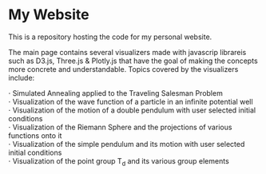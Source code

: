 # My Website

This is a repository hosting the code for my personal website. 

The main page contains several visualizers made with javascrip librareis such as D3.js, Three.js & Plotly.js that have the goal of making the concepts more concrete and understandable. Topics covered by the visualizers include:

⋅ Simulated Annealing applied to the Traveling Salesman Problem <br>
⋅ Visualization of the wave function of a particle in an infinite potential well <br>
⋅ Visualization of the motion of a double pendulum with user selected initial conditions <br>
⋅ Visualization of the Riemann Sphere and the projections of various functions onto it <br>
⋅ Visualization of the simple pendulum and its motion with user selected initial conditions <br>
⋅ Visualization of the point group T<sub>d</sub> and its various group elements <br>
